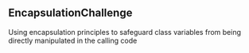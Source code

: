 ## EncapsulationChallenge
Using encapsulation principles to safeguard class variables from being directly manipulated in the calling code